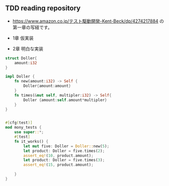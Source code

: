 ## TDD reading repository
* https://www.amazon.co.jp/テスト駆動開発-Kent-Beck/dp/4274217884
の第一章の写経です。

* 1章 仮実装
* 2章 明白な実装
```rust
struct Doller{
    amount:i32
}

impl Doller {
    fn new(amount:i32) -> Self {
        Doller{amount:amount}
    }
    fn times(&mut self, multipler:i32) -> Self{
        Doller {amount:self.amount*multipler}
    }
}


#[cfg(test)]
mod mony_tests {
    use super::*;
    #[test]
    fn it_works() {
        let mut five: Doller = Doller::new(5);
        let product: Doller = five.times(2);
        assert_eq!(10, product.amount);
        let product: Doller = five.times(3);
        assert_eq!(15, product.amount);
        
    }
}
```

